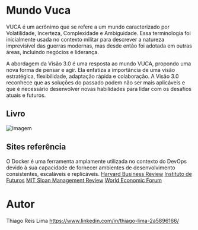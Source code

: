 # Mundo Vuca
  VUCA é um acrônimo que se refere a um mundo caracterizado por Volatilidade, Incerteza, Complexidade e Ambiguidade. Essa terminologia foi inicialmente usada no contexto militar para descrever a natureza imprevisível das guerras modernas, mas desde então foi adotada em outras áreas, incluindo negócios e liderança.

A abordagem da Visão 3.0 é uma resposta ao mundo VUCA, propondo uma nova forma de pensar e agir. Ela enfatiza a importância de uma visão estratégica, flexibilidade, adaptação rápida e colaboração. A Visão 3.0 reconhece que as soluções do passado podem não ser mais aplicáveis e que é necessário desenvolver novas habilidades para lidar com os desafios atuais e futuros.

## Livro
![Imagem](data:image/jpeg;base64,/9j/4AAQSkZJRgABAQAAAQABAAD…Qo9pfx+QoooD2l/H5Cj2l/H5CiigZxOJfIdfkPGvaKKD/2Q==)

## Sites referência
O Docker é uma ferramenta amplamente utilizada no contexto do DevOps devido à sua capacidade de fornecer ambientes de desenvolvimento consistentes, escaláveis e replicáveis.
[Harvard Business Review](https://hbr.org/)
[Instituto de Futuros](https://www.iftf.org/)
[MIT Sloan Management Review]( https://sloanreview.mit.edu/)
[World Economic Forum]( https://www.weforum.org/)

# Autor
Thiago Reis Lima
https://www.linkedin.com/in/thiago-lima-2a5896166/
